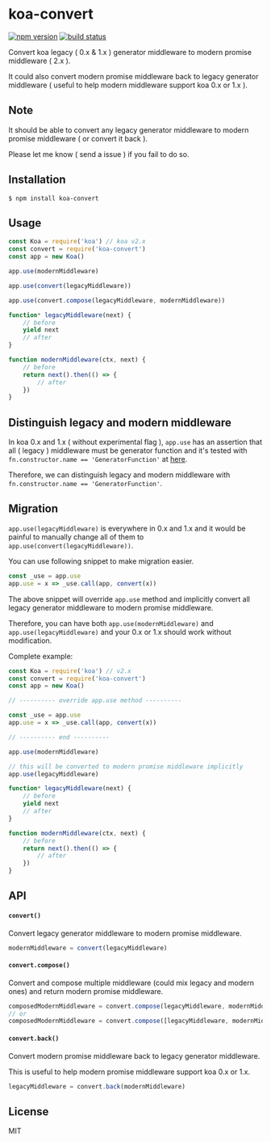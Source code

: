 # koa-convert

[![npm version](https://img.shields.io/npm/v/koa-convert.svg)](https://npmjs.org/package/koa-convert)
[![build status](https://travis-ci.org/gyson/koa-convert.svg)](https://travis-ci.org/gyson/koa-convert)

Convert koa legacy ( 0.x & 1.x ) generator middleware to modern promise middleware ( 2.x ).

It could also convert modern promise middleware back to legacy generator middleware ( useful to help modern middleware support koa 0.x or 1.x ).

## Note

It should be able to convert any legacy generator middleware to modern promise middleware ( or convert it back ).

Please let me know ( send a issue ) if you fail to do so.

## Installation

```
$ npm install koa-convert
```

## Usage

```js
const Koa = require('koa') // koa v2.x
const convert = require('koa-convert')
const app = new Koa()

app.use(modernMiddleware)

app.use(convert(legacyMiddleware))

app.use(convert.compose(legacyMiddleware, modernMiddleware))

function* legacyMiddleware(next) {
	// before
	yield next
	// after
}

function modernMiddleware(ctx, next) {
	// before
	return next().then(() => {
		// after
	})
}
```

## Distinguish legacy and modern middleware

In koa 0.x and 1.x ( without experimental flag ), `app.use` has an assertion that all ( legacy ) middleware must be generator function and it's tested with `fn.constructor.name == 'GeneratorFunction'` at [here](https://github.com/koajs/koa/blob/7fe29d92f1e826d9ce36029e1b9263b94cba8a7c/lib/application.js#L105).

Therefore, we can distinguish legacy and modern middleware with `fn.constructor.name == 'GeneratorFunction'`.

## Migration

`app.use(legacyMiddleware)` is everywhere in 0.x and 1.x and it would be painful to manually change all of them to `app.use(convert(legacyMiddleware))`.

You can use following snippet to make migration easier.

```js
const _use = app.use
app.use = x => _use.call(app, convert(x))
```

The above snippet will override `app.use` method and implicitly convert all legacy generator middleware to modern promise middleware.

Therefore, you can have both `app.use(modernMiddleware)` and `app.use(legacyMiddleware)` and your 0.x or 1.x should work without modification.

Complete example:

```js
const Koa = require('koa') // v2.x
const convert = require('koa-convert')
const app = new Koa()

// ---------- override app.use method ----------

const _use = app.use
app.use = x => _use.call(app, convert(x))

// ---------- end ----------

app.use(modernMiddleware)

// this will be converted to modern promise middleware implicitly
app.use(legacyMiddleware)

function* legacyMiddleware(next) {
	// before
	yield next
	// after
}

function modernMiddleware(ctx, next) {
	// before
	return next().then(() => {
		// after
	})
}
```

## API

#### `convert()`

Convert legacy generator middleware to modern promise middleware.

```js
modernMiddleware = convert(legacyMiddleware)
```

#### `convert.compose()`

Convert and compose multiple middleware (could mix legacy and modern ones) and return modern promise middleware.

```js
composedModernMiddleware = convert.compose(legacyMiddleware, modernMiddleware)
// or
composedModernMiddleware = convert.compose([legacyMiddleware, modernMiddleware])
```

#### `convert.back()`

Convert modern promise middleware back to legacy generator middleware.

This is useful to help modern promise middleware support koa 0.x or 1.x.

```js
legacyMiddleware = convert.back(modernMiddleware)
```

## License

MIT
